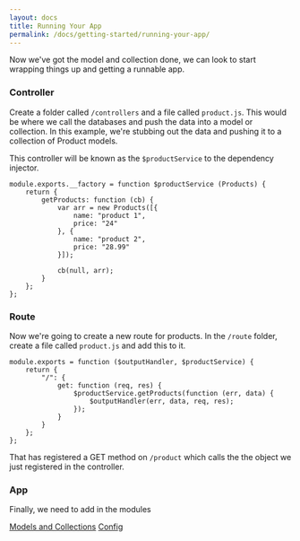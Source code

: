 ```yaml
---
layout: docs
title: Running Your App
permalink: /docs/getting-started/running-your-app/
---
```


Now we've got the model and collection done, we can look to start wrapping things up and getting a runnable app.

### Controller

Create a folder called `/controllers` and a file called `product.js`.  This would be where we call the databases and
push the data into a model or collection.  In this example, we're stubbing out the data and pushing it to a collection
of Product models.

This controller will be known as the `$productService` to the dependency injector.

    module.exports.__factory = function $productService (Products) {
        return {
            getProducts: function (cb) {
                var arr = new Products([{
                    name: "product 1",
                    price: "24"
                }, {
                    name: "product 2",
                    price: "28.99"
                }]);

                cb(null, arr);
            }
        };
    };

### Route

Now we're going to create a new route for products.  In the `/route` folder, create a file called `product.js` and add
this to it.

    module.exports = function ($outputHandler, $productService) {
        return {
            "/": {
                get: function (req, res) {
                    $productService.getProducts(function (err, data) {
                        $outputHandler(err, data, req, res);
                    });
                }
            }
        };
    };

That has registered a GET method on `/product` which calls the the object we just registered in the controller.

### App

Finally, we need to add in the modules

<a href="{{ '/docs/getting-started/models-and-collections' | prepend: site.baseurl }}" class="prev_button">Models and Collections</a>
<a href="{{ '/docs/getting-started/config' | prepend: site.baseurl }}" class="next_button">Config</a>
